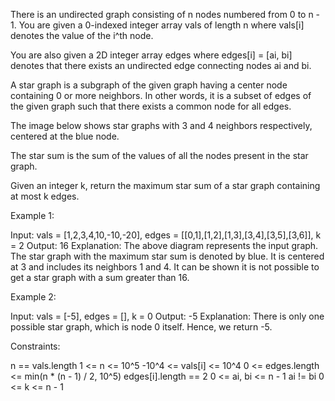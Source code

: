 There is an undirected graph consisting of n nodes numbered from 0 to n - 1.
You are given a 0-indexed integer array vals of length n where vals[i]
denotes the value of the i^th node.

You are also given a 2D integer array edges where edges[i] = [ai, bi] denotes
that there exists an undirected edge connecting nodes ai and bi.

A star graph is a subgraph of the given graph having a center node containing
0 or more neighbors. In other words, it is a subset of edges of the given
graph such that there exists a common node for all edges.

The image below shows star graphs with 3 and 4 neighbors respectively,
centered at the blue node.

The star sum is the sum of the values of all the nodes present in the star
graph.

Given an integer k, return the maximum star sum of a star graph containing at
most k edges.


Example 1:


Input: vals = [1,2,3,4,10,-10,-20], edges =
[[0,1],[1,2],[1,3],[3,4],[3,5],[3,6]], k = 2
Output: 16
Explanation: The above diagram represents the input graph.
The star graph with the maximum star sum is denoted by blue. It is centered
at 3 and includes its neighbors 1 and 4.
It can be shown it is not possible to get a star graph with a sum greater
than 16.


Example 2:


Input: vals = [-5], edges = [], k = 0
Output: -5
Explanation: There is only one possible star graph, which is node 0 itself.
Hence, we return -5.



Constraints:


n == vals.length
1 <= n <= 10^5
-10^4 <= vals[i] <= 10^4
0 <= edges.length <= min(n * (n - 1) / 2, 10^5)
edges[i].length == 2
0 <= ai, bi <= n - 1
ai != bi
0 <= k <= n - 1




